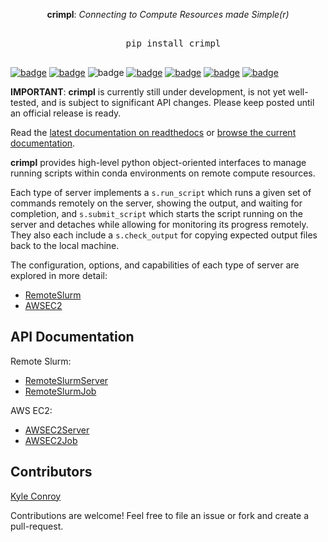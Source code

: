 
<p align="center" style="text-align:center"><b>crimpl</b>: <i>Connecting to Compute Resources made Simple(r)</i></p>

<pre align="center" style="text-align:center; font-family:monospace; margin: 30px">
  pip install crimpl
</pre>



[![badge](https://img.shields.io/badge/github-kecnry%2Fcrimpl-blue.svg)](https://github.com/kecnry/crimpl)
[![badge](https://img.shields.io/badge/pip-crimpl-lightgray.svg)](https://pypi.org/project/crimpl/)
![badge](https://img.shields.io/badge/python-3.6+-blue.svg)
[![badge](https://img.shields.io/badge/license-GPL3-blue.svg)](https://github.com/kecnry/crimpl/blob/master/LICENSE)
[![badge](https://travis-ci.com/kecnry/crimpl.svg?branch=master)](https://travis-ci.com/kecnry/crimpl)
[![badge](https://img.shields.io/codecov/c/github/kecnry/crimpl)](https://codecov.io/gh/kecnry/crimpl)
[![badge](https://readthedocs.org/projects/crimpl/badge/?version=latest)](https://crimpl.readthedocs.io/en/latest/?badge=latest)


**IMPORTANT**: **crimpl** is currently still under development, is not yet well-tested, and is subject to significant API changes.  Please keep posted until an official release is ready.

Read the [latest documentation on readthedocs](https://crimpl.readthedocs.io) or [browse the current documentation](./docs/index.md).


**crimpl** provides high-level python object-oriented interfaces to manage running scripts within conda environments on remote compute resources.

Each type of server implements a `s.run_script` which runs a given set of commands remotely on the server, showing the output, and waiting for completion, and `s.submit_script` which starts the script running on the server and detaches while allowing for monitoring its progress remotely.  They also each include a `s.check_output` for copying expected output files back to the local machine.

The configuration, options, and capabilities of each type of server are explored in more detail:

* [RemoteSlurm](RemoteSlurm.md)
* [AWSEC2](AWSEC2.md)

## API Documentation

Remote Slurm:

* [RemoteSlurmServer](./api/RemoteSlurmServer.md)
* [RemoteSlurmJob](./api/RemoteSlurmJob.md)


AWS EC2:

* [AWSEC2Server](./api/AWSEC2Server.md)
* [AWSEC2Job](./api/AWSEC2Job.md)

## Contributors

[Kyle Conroy](https://github.com/kecnry)

Contributions are welcome!  Feel free to file an issue or fork and create a pull-request.
